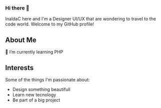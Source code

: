 ### Hi there 👋
 InaldaC here and I'm a Designer UI/UX that are wondering to travel to the code world.
 Welcome to my GitHub profile!
 
 ## About Me
🌱 I’m currently learning PHP

## Interests
Some of the things I'm passionate about:

- Design something beautifull
- Learn new tecnology
- Be part of a big project


<!--
**InaldaC/InaldaC** is a ✨ _special_ ✨ repository because its `README.md` (this file) appears on your GitHub profile.

Here are some ideas to get you started:

- 🔭 I’m currently working on ...
- 🌱 I’m currently learning ...
- 👯 I’m looking to collaborate on ...
- 🤔 I’m looking for help with ...
- 💬 Ask me about ...
- 📫 How to reach me: ...
- 😄 Pronouns: ...
- ⚡ Fun fact: ...
-->
